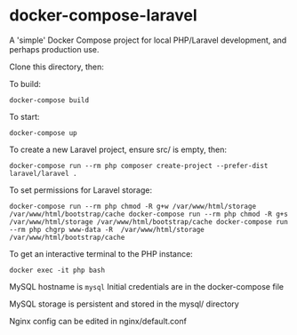 # docker-compose-laravel
A 'simple' Docker Compose project for local PHP/Laravel development, and perhaps production use.

Clone this directory, then:

To build:

`docker-compose build`

To start:

`docker-compose up`

To create a new Laravel project, ensure src/ is empty, then:

`docker-compose run --rm php composer create-project --prefer-dist laravel/laravel .`

To set permissions for Laravel storage:

`docker-compose run --rm php chmod -R g+w /var/www/html/storage /var/www/html/bootstrap/cache
docker-compose run --rm php chmod -R g+s /var/www/html/storage /var/www/html/bootstrap/cache
docker-compose run --rm php chgrp www-data -R  /var/www/html/storage /var/www/html/bootstrap/cache`

To get an interactive terminal to the PHP instance:

`docker exec -it php bash`

MySQL hostname is `mysql`
Initial credentials are in the docker-compose file

MySQL storage is persistent and stored in the mysql/ directory

Nginx config can be edited in nginx/default.conf

